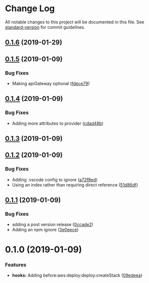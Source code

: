 # Change Log

All notable changes to this project will be documented in this file. See [standard-version](https://github.com/conventional-changelog/standard-version) for commit guidelines.

<a name="0.1.6"></a>
## [0.1.6](https://github.com/XappMedia/serverless-plugin-types/compare/v0.1.5...v0.1.6) (2019-01-29)



<a name="0.1.5"></a>
## [0.1.5](https://github.com/XappMedia/serverless-plugin-types/compare/v0.1.4...v0.1.5) (2019-01-09)


### Bug Fixes

* Making apiGateway optional ([fdece79](https://github.com/XappMedia/serverless-plugin-types/commit/fdece79))



<a name="0.1.4"></a>
## [0.1.4](https://github.com/XappMedia/serverless-plugin-types/compare/v0.1.3...v0.1.4) (2019-01-09)


### Bug Fixes

* Adding more attributes to provider ([cdad48b](https://github.com/XappMedia/serverless-plugin-types/commit/cdad48b))



<a name="0.1.3"></a>
## [0.1.3](https://github.com/XappMedia/serverless-plugin-types/compare/v0.1.2...v0.1.3) (2019-01-09)



<a name="0.1.2"></a>
## [0.1.2](https://github.com/XappMedia/serverless-plugin-types/compare/v0.1.1...v0.1.2) (2019-01-09)


### Bug Fixes

* Adding .vscode config to ignore ([a72f8ed](https://github.com/XappMedia/serverless-plugin-types/commit/a72f8ed))
* Using an index rather than requiring direct reference ([51d86df](https://github.com/XappMedia/serverless-plugin-types/commit/51d86df))



<a name="0.1.1"></a>
## [0.1.1](https://github.com/XappMedia/serverless-plugin-types/compare/v0.1.0...v0.1.1) (2019-01-09)


### Bug Fixes

* adding a post version release ([0ccade2](https://github.com/XappMedia/serverless-plugin-types/commit/0ccade2))
* Adding an npm ignore ([3e0eece](https://github.com/XappMedia/serverless-plugin-types/commit/3e0eece))



<a name="0.1.0"></a>
# 0.1.0 (2019-01-09)


### Features

* **hooks:** Adding before:aws:deploy:deploy:createStack ([09edeea](https://github.com/XappMedia/serverless-plugin-types/commit/09edeea))
